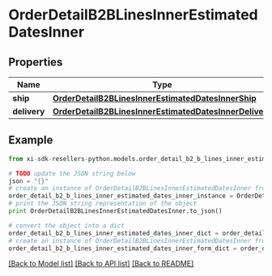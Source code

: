 # OrderDetailB2BLinesInnerEstimatedDatesInner


## Properties

Name | Type | Description | Notes
------------ | ------------- | ------------- | -------------
**ship** | [**OrderDetailB2BLinesInnerEstimatedDatesInnerShip**](OrderDetailB2BLinesInnerEstimatedDatesInnerShip.md) |  | [optional] 
**delivery** | [**OrderDetailB2BLinesInnerEstimatedDatesInnerDelivery**](OrderDetailB2BLinesInnerEstimatedDatesInnerDelivery.md) |  | [optional] 

## Example

```python
from xi-sdk-resellers-python.models.order_detail_b2_b_lines_inner_estimated_dates_inner import OrderDetailB2BLinesInnerEstimatedDatesInner

# TODO update the JSON string below
json = "{}"
# create an instance of OrderDetailB2BLinesInnerEstimatedDatesInner from a JSON string
order_detail_b2_b_lines_inner_estimated_dates_inner_instance = OrderDetailB2BLinesInnerEstimatedDatesInner.from_json(json)
# print the JSON string representation of the object
print OrderDetailB2BLinesInnerEstimatedDatesInner.to_json()

# convert the object into a dict
order_detail_b2_b_lines_inner_estimated_dates_inner_dict = order_detail_b2_b_lines_inner_estimated_dates_inner_instance.to_dict()
# create an instance of OrderDetailB2BLinesInnerEstimatedDatesInner from a dict
order_detail_b2_b_lines_inner_estimated_dates_inner_form_dict = order_detail_b2_b_lines_inner_estimated_dates_inner.from_dict(order_detail_b2_b_lines_inner_estimated_dates_inner_dict)
```
[[Back to Model list]](../README.md#documentation-for-models) [[Back to API list]](../README.md#documentation-for-api-endpoints) [[Back to README]](../README.md)


